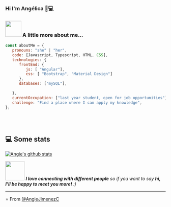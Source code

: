 ### Hi I'm Angélica 👋💻



### <img src="https://media.giphy.com/media/VgCDAzcKvsR6OM0uWg/giphy.gif" width="50"> A little more about me... 

```javascript
const aboutMe = {
   pronouns: "she" | "her",
   code: [Javascript, Typescript, HTML, CSS],
   technologies: {
      frontEnd: {
         js: [ "Angular"],
         css: [ "Bootstrap", "Material Design"]
      },
      databases: ["mySQL"],
      
   },
   currentOccupation: ["last year student, open for job opportunities"],
   challenge: "Find a place where I can apply my knowledge",
};
```
</br></br>
<h2>💻 Some stats </h2>

[![Angie's github stats](https://github-readme-stats.vercel.app/api?username=AngieJimenezC&show_icons=true&theme=graywhite&hide=[%22contribs%22,%22issues%22])](https://github.com/AngieJimenezC)

<img src="https://media.giphy.com/media/LnQjpWaON8nhr21vNW/giphy.gif" width="60"> <em><b>I love connecting with different people</b> so if you want to say <b>hi, I'll be happy to meet you more!</b> :)</em>

---

⭐️ From [@AngieJimenezC](https://github.com/AngieJimenezC)
